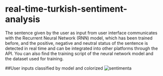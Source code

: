 # real-time-turkish-sentiment-analysis
 The sentence given by the user as input from user interface communicates with the Recurrent Neural Network (RNN) model, which has been trained before, and the positive, negative and neutral status of the sentence is detected in real time and can be integrated into other platforms through the API. You can also find the training script of the neural network model and the dataset used for training.
  
##User inputs classified by model and colorized 
![sentimenta](https://user-images.githubusercontent.com/69243611/126318998-7142c893-89e3-41ab-9910-f99cd7fc95b7.png)
